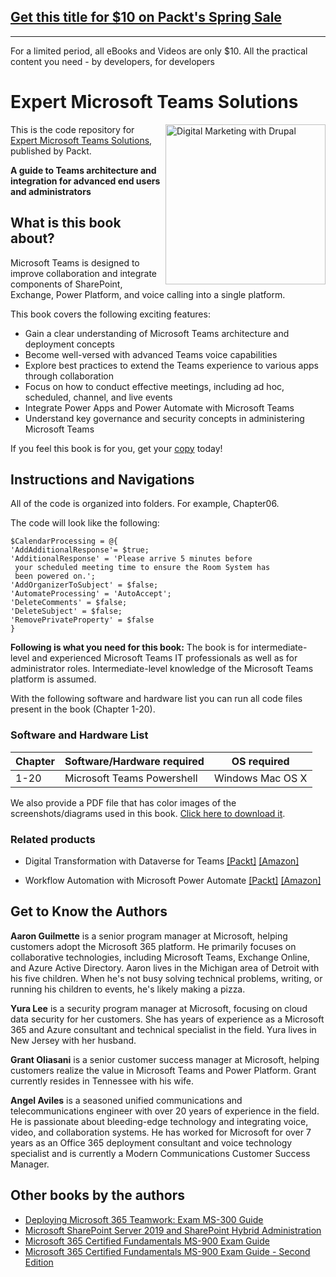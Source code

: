 ## [Get this title for $10 on Packt's Spring Sale](https://www.packt.com/B16988?utm_source=github&utm_medium=packt-github-repo&utm_campaign=spring_10_dollar_2022)
-----
For a limited period, all eBooks and Videos are only $10. All the practical content you need \- by developers, for developers

# Expert Microsoft Teams Solutions

<a href="https://www.packtpub.com/product/expert-microsoft-teams-solutions/9781801075558"><img src="https://static.packt-cdn.com/products/9781801075558/cover/smaller" alt="Digital Marketing with Drupal" height="256px" align="right"></a>

This is the code repository for [Expert Microsoft Teams Solutions](https://www.packtpub.com/product/expert-microsoft-teams-solutions/9781801075558), published by Packt.

**A guide to Teams architecture and integration for advanced end users and administrators**

## What is this book about?
Microsoft Teams is designed to improve collaboration and integrate components of SharePoint, Exchange, Power Platform, and voice calling into a single platform.

This book covers the following exciting features:
* Gain a clear understanding of Microsoft Teams architecture and deployment concepts
* Become well-versed with advanced Teams voice capabilities
* Explore best practices to extend the Teams experience to various apps through collaboration
* Focus on how to conduct effective meetings, including ad hoc, scheduled, channel, and live events
* Integrate Power Apps and Power Automate with Microsoft Teams
* Understand key governance and security concepts in administering Microsoft Teams

If you feel this book is for you, get your [copy](https://www.amazon.com/Expert-Microsoft-Teams-Solutions-administrators-dp-1801075557/dp/1801075557/ref=mt_other?_encoding=UTF8&me=&qid=) today!


## Instructions and Navigations
All of the code is organized into folders. For example, Chapter06.

The code will look like the following:
```
$CalendarProcessing = @{
'AddAdditionalResponse'= $true;
'AdditionalResponse' = 'Please arrive 5 minutes before
 your scheduled meeting time to ensure the Room System has
 been powered on.';
'AddOrganizerToSubject' = $false;
'AutomateProcessing' = 'AutoAccept';
'DeleteComments' = $false;
'DeleteSubject' = $false;
'RemovePrivateProperty' = $false
}

```

**Following is what you need for this book:**
The book is for intermediate-level and experienced Microsoft Teams IT professionals as well as for administrator roles. Intermediate-level knowledge of the Microsoft Teams platform is assumed.

With the following software and hardware list you can run all code files present in the book (Chapter 1-20).

### Software and Hardware List
| Chapter | Software/Hardware required | OS required |
| -------- | ------------------------------------ | ----------------------------------- |
| 1-20 | Microsoft Teams Powershell | Windows Mac OS X |

We also provide a PDF file that has color images of the screenshots/diagrams used in this book. [Click here to download it](https://static.packt-cdn.com/downloads/9781801075558_ColorImages.pdf).


### Related products
* Digital Transformation with Dataverse for Teams [[Packt]](https://www.packtpub.com/product/Digital-Transformation-with-Dataverse-for-Teams/9781800566484) [[Amazon]](https://www.amazon.com/Digital-Transformation-Dataverse-Teams-transformation/dp/1800566484/ref=tmm_pap_swatch_0?_encoding=UTF8&qid=&sr=)

* Workflow Automation with Microsoft Power Automate [[Packt]](https://www.packtpub.com/product/workflow-automation-with-microsoft-power-automate/9781839213793) [[Amazon]](https://www.amazon.com/Workflow-Automation-Microsoft-Power-Automate/dp/1839213795)


## Get to Know the Authors

**Aaron Guilmette** 
is a senior program manager at Microsoft, helping customers adopt the Microsoft 365 platform. He primarily focuses on collaborative technologies, including Microsoft Teams, Exchange Online, and Azure Active Directory. Aaron lives in the Michigan area of Detroit with his five children. When he's not busy solving technical problems, writing, or running his children to events, he's likely making a pizza.

**Yura Lee**
is a security program manager at Microsoft, focusing on cloud data security for her customers. She has years of experience as a Microsoft 365 and Azure consultant and technical specialist in the field. Yura lives in New Jersey with her husband.

**Grant Oliasani**
is a senior customer success manager at Microsoft, helping customers realize the value in Microsoft Teams and Power Platform. Grant currently resides in Tennessee with his wife.

**Angel Aviles** 
is a seasoned unified communications and telecommunications engineer with over 20 years of experience in the field. He is passionate about bleeding-edge technology and integrating voice, video, and collaboration systems. He has worked for Microsoft for over 7 years as an Office 365 deployment consultant and voice technology specialist and is currently a Modern Communications Customer Success Manager.

## Other books by the authors
* [Deploying Microsoft 365 Teamwork: Exam MS-300 Guide](https://www.packtpub.com/product/deploying-microsoft-365-teamwork-exam-ms-300-guide/9781838987732)
* [Microsoft SharePoint Server 2019 and SharePoint Hybrid Administration](https://www.packtpub.com/product/microsoft-sharepoint-server-2019-and-sharepoint-hybrid-administration/9781800563735)
* [Microsoft 365 Certified Fundamentals MS-900 Exam Guide](https://www.packtpub.com/product/microsoft-365-certified-fundamentals-ms-900-exam-guide/9781838982171)
* [Microsoft 365 Certified Fundamentals MS-900 Exam Guide - Second Edition](https://www.packtpub.com/product/microsoft-365-certified-fundamentals-ms-900-exam-guide-second-edition/9781803231167)
